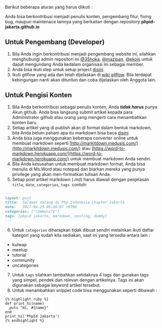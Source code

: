 Berikut beberapa aturan yang harus diikuti :


Anda bisa berkontribusi menjadi penulis konten, pengembang fitur, fixing bug, maupun maintenace lainnya yang berkaitan dengan repository **phpid-jakarta.github.io**

## Untuk Pengembang (Developer)
1. Bila Anda ingin berkontribusi menjadi pengembang website ini, silahkan menghubungi admin repositori ini [@3Shoka](https://github.com/3Shoka), [@mazipan](https://github.com/mazipan), [@ekojs](https://github.com/ekojs) untuk dapat mengundang Anda kedalam organisasi ini sebagai member.
2. Anda bisa ikuti step untuk setup project [disini](https://github.com/phpid-jakarta/phpid-jakarta.github.io/wiki/Setup-Project).
2. Ikuti gitflow yang ada dan telah dijelaskan di [wiki gitflow](https://github.com/phpid-jakarta/phpid-jakarta.github.io/wiki/GitFlow). Bila terdapat kebingungan nanti akan dituntun dan coba dijelaskan oleh Anggota lain.

## Untuk Pengisi Konten
1. Bila Anda berkontribusi sebagai penulis konten, Anda **_tidak harus_** punya Akun github. Anda bisa langsung submit artikel kepada para Administrator github atau orang yang mengerti cara menambahkan konten baru.
2. Setiap artikel yang di publish akan di format dalam bentuk markdown, bila Anda belum paham apa itu markdown bisa baca [disini](https://guides.github.com/features/mastering-markdown/).
3. Anda bisa juga menggunakan beberapa converter online untuk membuat markdown seperti [http://markitdown.medusis.com/](http://markitdown.medusis.com/) atau [https://word-to-markdown.herokuapp.com/](https://word-to-markdown.herokuapp.com/) untuk membuat markdown Anda sendiri.
4. Bila Anda kesusahan untuk membuat markdown format, Anda bisa menulis di Ms.Word atau notepad dan biarkan mereka yang punya privilege yang akan men-formatkan tulisan Anda.
5. Setiap post artikel markdown (.md) harus diawali dengan penjelasan `title`, `date`, `categories`, `tags`. contoh: 
```markdown
---
layout: post
title:  Selamat datang di Php Indonesia Chapter Jakarta
date:   2017-04-25 09:49:07 +0700
categories: ["community"]
tags: [phpid jakarta, markdown, posting, dummy]
---
```
6. Untuk `categories` diharapkan tidak dibuat sendiri melainkan ikuti daftar kategori yang sudah kita sediakan, saat ini yang tersedia antara lain : 
 + kulwap
 + meetup
 + tutorial
 + community
 + uncategories
7. Untuk `tags` silahkan tambahkan setidaknya 4 tags dan gunakan tags yang simpel, pendek dan relevan dengan artikelnya. Tags ini akan digunakan sebagai keyword artikel tersebut.
8. Untuk menambahkan snippet code bisa menggunakan seperti dibawah : 
```
{% highlight ruby %}
def print_hi(name)
  puts "Hi, #{name}"
end
print_hi('PhpId Jakarta')
{% endhighlight %}
```
